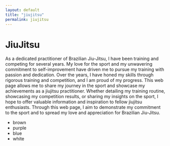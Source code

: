 ```yaml
---
layout: default
title: "jiujitsu"
permalink: jiujitsu
---
```


<h1>JiuJitsu</h1>

<div class="row">
    <div class="col ">
        <p>As a dedicated practitioner of Brazilian Jiu-Jitsu, I have been training and competing for several years. My
            love for the sport and my unwavering commitment to self-improvement have driven me to pursue my training
            with passion and dedication. Over the years, I have honed my skills through rigorous training and
            competition, and I am proud of my progress. This web page allows me to share my journey in the sport and
            showcase my achievements as a jiujitsu practitioner. Whether detailing my training routine, showcasing my
            competition results, or sharing my insights on the sport, I hope to offer valuable information and
            inspiration to fellow jiujitsu enthusiasts. Through this web page, I aim to demonstrate my commitment to the
            sport and to spread my love and appreciation for Brazilian Jiu-Jitsu.</p>
        <ul>
            <li>brown</li>
            <li>purple</li>
            <li>blue</li>
            <li>white</li>
        </ul>
    </div>
</div>